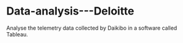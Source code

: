 # Data-analysis---Deloitte
Analyse the telemetry data collected by Daikibo in a software called Tableau.
